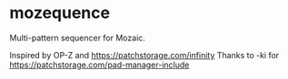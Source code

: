 # mozequence

Multi-pattern sequencer for Mozaic.
  
Inspired by OP-Z and https://patchstorage.com/infinity
Thanks to -ki for https://patchstorage.com/pad-manager-include
